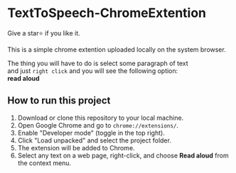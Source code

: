 # TextToSpeech-ChromeExtention

Give a star⭐ if you like it.

This is a simple chrome extention uploaded locally on the system browser.

The thing you will have to do is select some paragraph of text <br>and just
`right click` and you will see the following option:<br>
**read aloud**

## How to run this project

1. Download or clone this repository to your local machine.
2. Open Google Chrome and go to `chrome://extensions/`.
3. Enable "Developer mode" (toggle in the top right).
4. Click "Load unpacked" and select the project folder.
5. The extension will be added to Chrome.
6. Select any text on a web page, right-click, and choose **Read aloud** from the context menu.
